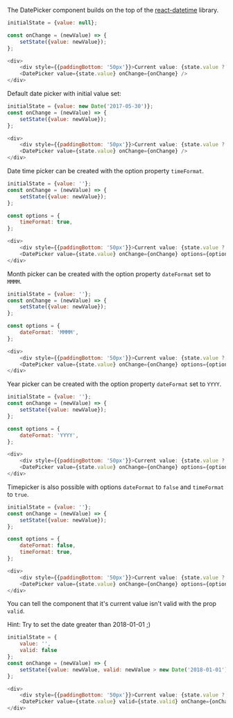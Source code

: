 The DatePicker component builds on the top of the [react-datetime](https://github.com/YouCanBookMe/react-datetime) library. 

```javascript
initialState = {value: null};

const onChange = (newValue) => {
    setState({value: newValue});
};

<div>
    <div style={{paddingBottom: '50px'}}>Current value: {state.value ? state.value.toLocaleDateString() : 'null'}</div>
    <DatePicker value={state.value} onChange={onChange} />
</div>
```

Default date picker with initial value set:

```javascript
initialState = {value: new Date('2017-05-30')};
const onChange = (newValue) => {
    setState({value: newValue});
};

<div>
    <div style={{paddingBottom: '50px'}}>Current value: {state.value ? state.value.toLocaleDateString() : 'null'}</div>
    <DatePicker value={state.value} onChange={onChange} />
</div>
```

Date time picker can be created with the option property `timeFormat`.

```javascript
initialState = {value: ''};
const onChange = (newValue) => {
    setState({value: newValue});
};

const options = {
    timeFormat: true,
};

<div>
    <div style={{paddingBottom: '50px'}}>Current value: {state.value ? state.value.toLocaleDateString() : 'null'}</div>
    <DatePicker value={state.value} onChange={onChange} options={options} />
</div>
```

Month picker can be created with the option property `dateFormat` set to `MMMM`.

```javascript
initialState = {value: ''};
const onChange = (newValue) => {
    setState({value: newValue});
};

const options = {
    dateFormat: 'MMMM',
};

<div>
    <div style={{paddingBottom: '50px'}}>Current value: {state.value ? state.value.toLocaleDateString() : 'null'}</div>
    <DatePicker value={state.value} onChange={onChange} options={options} />
</div>
```

Year picker can be created with the option property `dateFormat` set to `YYYY`.

```javascript
initialState = {value: ''};
const onChange = (newValue) => {
    setState({value: newValue});
};

const options = {
    dateFormat: 'YYYY',
};

<div>
    <div style={{paddingBottom: '50px'}}>Current value: {state.value ? state.value.toLocaleDateString() : 'null'}</div>
    <DatePicker value={state.value} onChange={onChange} options={options} />
</div>
```

Timepicker is also possible with options `dateFormat` to `false` and `timeFormat` to `true`.

```javascript
initialState = {value: ''};
const onChange = (newValue) => {
    setState({value: newValue});
};

const options = {
    dateFormat: false,
    timeFormat: true,
};

<div>
    <div style={{paddingBottom: '50px'}}>Current value: {state.value ? state.value.toLocaleDateString() : 'null'}</div>
    <DatePicker value={state.value} onChange={onChange} options={options} />
</div>
```

You can tell the component that it's current value isn't valid with the prop `valid`.

Hint: Try to set the date greater than 2018-01-01 ;)

```javascript
initialState = {
    value: '',
    valid: false
};
const onChange = (newValue) => {
    setState({value: newValue, valid: newValue > new Date('2018-01-01')});
};

<div>
    <div style={{paddingBottom: '50px'}}>Current value: {state.value ? state.value.toLocaleDateString() : 'null'}</div>
    <DatePicker value={state.value} valid={state.valid} onChange={onChange} />
</div>
```